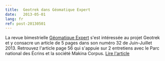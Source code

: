 ```yaml
---
title:  Geotrek dans Géomatique Expert
date:   2013-05-01
lang: fr
ref: post-20130501
---
```


La revue bimestrielle <a href="http://www.geomag.fr" target="_blank">Géomatique Expert</a> s'est intéressée au projet Geotrek et y consacre un article de 5 pages dans son numéro 32 de Juin-Juillet 2013. Retrouvez l'article page 56 qui s'appuie sur 2 entretiens avec le Parc national des Écrins et la société Makina Corpus. <a target="_blank" href="http://geotrek.ecrins-parcnational.fr/ressources/articles/2013-06-GE92-geotrek.pdf">Lire l'article</a>